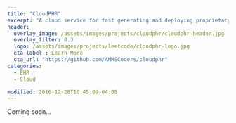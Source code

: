```yaml
---
title: "CloudPHR"
excerpt: "A cloud service for fast generating and deploying proprietary PHR systems without any programming skills."
header:
  overlay_image: /assets/images/projects/cloudphr/cloudphr-header.jpg
  overlay_filter: 0.3
  logo: /assets/images/projects/leetcode/cloudphr-logo.jpg
  cta_label : Learn More
  cta_url: "https://github.com/AMMSCoders/cloudphr"
categories:
  - EHR
  - Cloud

modified: 2016-12-28T10:45:09-04:00
---
```


Coming soon...
